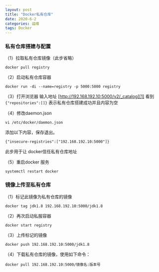 ```yaml
---
layout: post
title: "Docker私有仓库"
date: 2020-6-2
categories: 运维
tags: Docker 
--- 
```


### 私有仓库搭建与配置
（1）拉取私有仓库镜像（此步省略）
```
docker pull registry
```
（2）启动私有仓库容器
```
docker run -di --name=registry -p 5000:5000 registry
```
（3）打开浏览器 输入地址 [http://192.168.192.10:5000/v2/_catalog][1] 看到`{"repositories":[]}` 表示私有仓库搭建成功并且内容为空

（4）修改daemon.json
```
vi /etc/docker/daemon.json
```
添加以下内容，保存退出。

```
{"insecure-registries":["192.168.192.10:5000"]}
```
此步用于让 docker信任私有仓库地址

（5）重启docker 服务
```
systemctl restart docker
```
### 镜像上传至私有仓库
（1）标记此镜像为私有仓库的镜像
```
docker tag jdk1.8 192.168.192.10:5000/jdk1.8
```
（2）再次启动私服容器
```
docker start registry
```
（3）上传标记的镜像
```
docker push 192.168.192.10:5000/jdk1.8
```
（4）下载私有仓库的镜像，使用如下命令：
```
docker pull 192.168.192.10:5000/镜像名:版本号
```